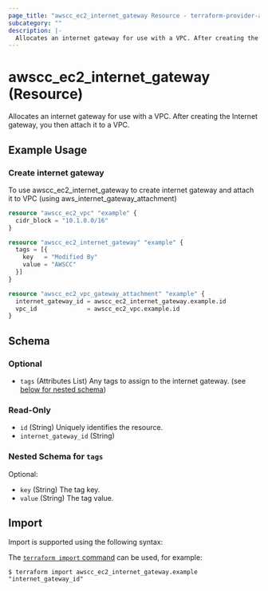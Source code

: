 ```yaml
---
page_title: "awscc_ec2_internet_gateway Resource - terraform-provider-awscc"
subcategory: ""
description: |-
  Allocates an internet gateway for use with a VPC. After creating the Internet gateway, you then attach it to a VPC.
---
```


# awscc_ec2_internet_gateway (Resource)

Allocates an internet gateway for use with a VPC. After creating the Internet gateway, you then attach it to a VPC.

## Example Usage

### Create internet gateway

To use awscc_ec2_internet_gateway to create internet gateway and attach it to VPC (using aws_internet_gateway_attachment)

```terraform
resource "awscc_ec2_vpc" "example" {
  cidr_block = "10.1.0.0/16"
}

resource "awscc_ec2_internet_gateway" "example" {
  tags = [{
    key   = "Modified By"
    value = "AWSCC"
  }]
}

resource "awscc_ec2_vpc_gateway_attachment" "example" {
  internet_gateway_id = awscc_ec2_internet_gateway.example.id
  vpc_id              = awscc_ec2_vpc.example.id
}
```

<!-- schema generated by tfplugindocs -->
## Schema

### Optional

- `tags` (Attributes List) Any tags to assign to the internet gateway. (see [below for nested schema](#nestedatt--tags))

### Read-Only

- `id` (String) Uniquely identifies the resource.
- `internet_gateway_id` (String)

<a id="nestedatt--tags"></a>
### Nested Schema for `tags`

Optional:

- `key` (String) The tag key.
- `value` (String) The tag value.

## Import

Import is supported using the following syntax:

The [`terraform import` command](https://developer.hashicorp.com/terraform/cli/commands/import) can be used, for example:

```shell
$ terraform import awscc_ec2_internet_gateway.example "internet_gateway_id"
```